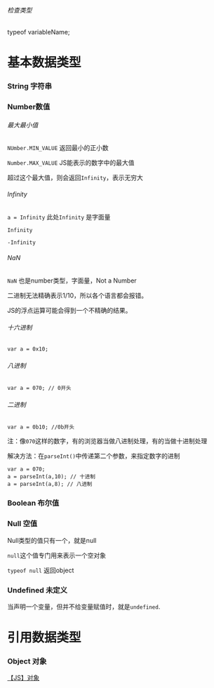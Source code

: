 ﻿###### 检查类型

typeof variableName;

# 基本数据类型
### String 字符串



### Number数值

###### 最大最小值

`NUmber.MIN_VALUE` 返回最小的正小数

`Number.MAX_VALUE` JS能表示的数字中的最大值

超过这个最大值，则会返回`Infinity`，表示无穷大

###### Infinity

`a = Infinity` 此处`Infinity` 是字面量

`Infinity`

`-Infinity` 

###### NaN

`NaN` 也是number类型，字面量，Not a Number

二进制无法精确表示1/10，所以各个语言都会报错。

JS的浮点运算可能会得到一个不精确的结果。

###### 十六进制

```
var a = 0x10;
```

###### 八进制

```
var a = 070; // 0开头
```

###### 二进制

```
var a = 0b10; //0b开头
```

注：像`070`这样的数字，有的浏览器当做八进制处理，有的当做十进制处理

解决方法：在`parseInt()`中传递第二个参数，来指定数字的进制

```
var a = 070; 
a = parseInt(a,10); // 十进制
a = parseInt(a,8); // 八进制
```



### Boolean 布尔值



### Null 空值

Null类型的值只有一个，就是null

`null`这个值专门用来表示一个空对象

`typeof null` 返回object

### Undefined 未定义

当声明一个变量，但并不给变量赋值时，就是`undefined`. 


# 引用数据类型
### Object 对象
<a href = "https://blog.csdn.net/weixin_44782422/article/details/114699017"> 【JS】对象 </a>
